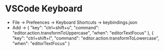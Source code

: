  # VSCode Keyboard

- File -> Prefeences -> Keyboard Shortcuts -> keybindings.json
- Add ->
 {
    "key": "ctrl+shift+u",
    "command": "editor.action.transformToUppercase",
    "when": "editorTextFocus"
 },
 {
    "key": "ctrl+shift+l",
    "command": "editor.action.transformToLowercase",
    "when": "editorTextFocus"
 }
